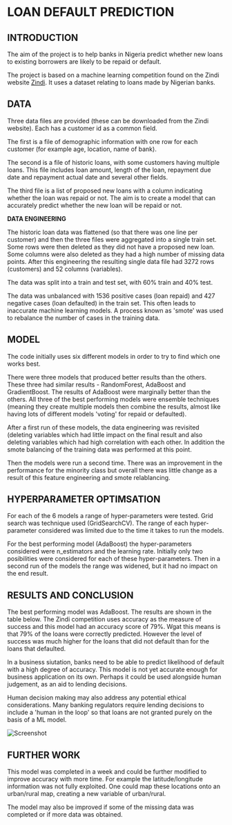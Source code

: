 # LOAN DEFAULT PREDICTION

## INTRODUCTION

The aim of the project is to help banks in Nigeria predict whether new loans to existing borrowers are likely to be repaid or default. 

The project is based on a machine learning competition found on the Zindi website [Zindi](https://zindi.africa/competitions/data-science-nigeria-challenge-1-loan-default-prediction). It uses a dataset relating to loans made by Nigerian banks.    

## DATA

Three data files are provided (these can be downloaded from the Zindi website). Each has a customer id as a common field.

The first is a file of demographic information with one row for each customer (for example age, location, name of bank). 

The second is a file of historic loans, with some customers having multiple loans. This file includes loan amount, length of the loan, repayment due date and repayment actual date and several other fields. 

The third file is a list of proposed new loans with a column indicating whether the loan was repaid or not. The aim is to create a model that can accurately predict whether the new loan will be repaid or not. 

**DATA ENGINEERING**

The historic loan data was flattened (so that there was one line per customer) and then the three files were aggregated into a single train set. Some rows were then deleted as they did not have a proposed new loan. Some columns were also deleted as they had a high number of missing data points. After this engineering the resulting single data file had 3272 rows (customers) and 52 columns (variables). 

The data was split into a train and test set, with 60% train and 40% test. 

The data was unbalanced with 1536 positive cases (loan repaid) and 427 negative cases (loan defaulted) in the train set. This often leads to inaccurate machine learning models. A process known as 'smote' was used to rebalance the number of cases in the training data.  

## MODEL

The code initially uses six different models in order to try to find which one works best. 

There were three models that produced better results than the others. These three had similar results - RandomForest, AdaBoost and GradientBoost. The results of AdaBoost were marginally better than the others.  All three of the best performing models were ensemble techniques (meaning they create multiple models then combine the results, almost like having lots of different models 'voting' for repaid or defaulted).

After a first run of these models, the data engineering was revisited (deleting variables which had little impact on the final result and also deleting variables which had high correlation with each other. In addition the smote balancing of the training data was performed at this point. 

Then the models were run a second time. There was an improvement in the performance for the minority class but overall there was little change as a result of this feature engineering and smote relablancing. 

## HYPERPARAMETER OPTIMSATION

For each of the 6 models a range of hyper-parameters were tested. Grid search was technique used (GridSearchCV).  The range of each hyper-parameter considered was limited due to the time it takes to run the models. 

For the best performing model (AdaBoost) the hyper-parameters considered were n_estimators and the learning rate. Initially only two posibilities were considered for each of these hyper-parameters. Then in a second run of the models the range was widened, but it had no impact on the end result.  

## RESULTS AND CONCLUSION

The best performing model was AdaBoost. The results are shown in the table below. The Zindi competition uses accuracy as the measure of success and this model had an accuracy score of 79%. Wgat this means is that 79% of the loans were correctly predicted. However the level of success was much higher for the loans that did not default than for the loans that defaulted. 

In a business siutation, banks need to be able to predict likelihood of default with a high degree of accuracy. This model is not yet accurate enough for business application on its own. Perhaps it could be used alongside human judgement, as an aid to lending decisions. 

Human decision making may also address any potential ethical considerations. Many banking regulators require lending decisions to include a 'human in the loop' so that loans are not granted purely on the basis of a ML model. 

![Screenshot](C:\Users\Simon\OneDrive\Documents\adaBoost_Screenshot%202025-08-03%20181452.png)

## FURTHER WORK

This model was completed in a week and could be further modified to improve accuracy with more time. For example the latitude/longitude information was not fully exploited. One could map these locations onto an urban/rural map, creating a new variable of urban/rural. 

The model may also be improved if some of the missing data was completed or if more data was obtained.   
